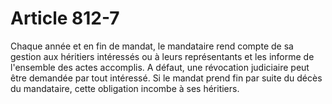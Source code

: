 # Article 812-7

Chaque année et en fin de mandat, le mandataire rend compte de sa gestion aux héritiers intéressés ou à leurs représentants et les informe de l'ensemble des actes accomplis. A défaut, une révocation judiciaire peut être demandée par tout intéressé.   Si le mandat prend fin par suite du décès du mandataire, cette obligation incombe à ses héritiers.